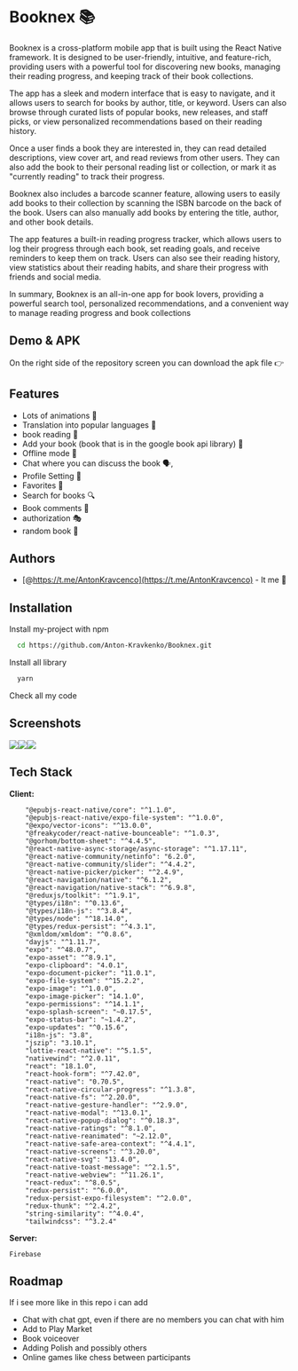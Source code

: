 
# Booknex 📚
Booknex is a cross-platform mobile app that is built using the React Native framework. It is designed to be user-friendly, intuitive, and feature-rich, providing users with a powerful tool for discovering new books, managing their reading progress, and keeping track of their book collections.

The app has a sleek and modern interface that is easy to navigate, and it allows users to search for books by author, title, or keyword. Users can also browse through curated lists of popular books, new releases, and staff picks, or view personalized recommendations based on their reading history.

Once a user finds a book they are interested in, they can read detailed descriptions, view cover art, and read reviews from other users. They can also add the book to their personal reading list or collection, or mark it as "currently reading" to track their progress.

Booknex also includes a barcode scanner feature, allowing users to easily add books to their collection by scanning the ISBN barcode on the back of the book. Users can also manually add books by entering the title, author, and other book details.

The app features a built-in reading progress tracker, which allows users to log their progress through each book, set reading goals, and receive reminders to keep them on track. Users can also see their reading history, view statistics about their reading habits, and share their progress with friends and social media.

In summary, Booknex is an all-in-one app for book lovers, providing a powerful search tool, personalized recommendations, and a convenient way to manage reading progress and book collections


## Demo & APK

On the right side of the repository screen you can download the apk file  👉


## Features

- Lots of animations 🥂
- Translation into popular languages 🚌
- book reading 📖
- Add your book (book that is in the google book api library) 🔌
- Offline mode 📴
- Chat where you can discuss the book 🗣,
- Profile Setting 🔐
- Favorites 💖
- Search for books 🔍
- Book comments 👨
- authorization 🎭
- random book 🌈


## Authors

- [@https://t.me/AntonKravcenco](https://t.me/AntonKravcenco) - It me 🤗


## Installation

Install my-project with npm

```bash
  cd https://github.com/Anton-Kravkenko/Booknex.git
```
Install all library
```bash
  yarn
```

 Check all my code  
## Screenshots

![](https://previews.dropbox.com/p/thumb/AB3CEcpJZcYjO8rmRcJxSDfn2CuhP53Sbrd5oxdc800FdJk3ZI9jupAvIg9ksY43gbT6xKduWsd33l7JdsmqtwVzJsug_EsxpHOXbfkj_axHdvj-7fjSZiT5lsqpZMGrpSGdsT5n41QJrrODW5i0ibNkq_mSqht9MMEN1JxAeek0dWhERSlaKFijoQ3ESdu1UTwKute7wPXZog7HX7QPe14RKcyKuW4oOJv8VmbyZ9m0Cz2_w6QPNMNMBxu0hDVqTfuWxLT04bnE7WugeImhvrXM9hkGfZoZvSITzglo0-9z2UX-N-f4tDYAwrgNDkxRT6yEiaLPi18AImjft62Dz3hQadL_Gnk5j-l0QD9Yxa9cJTie5iFK5aQJw4gS1U9cyeU/p.jpeg?raw=true&sanitize=true)![](https://previews.dropbox.com/p/thumb/AB0z5gFmm8rcrY87sfeuLhuS5S4A95wmUL1rxj5RqkkIvfdvqzIrmYFOAx55dGmqnlqmPdwYl80EvoYz25FzBrRBGmhkP4CFf-nZH3xah8VpA_8Kl5iSjQOV6WlnKXX5JdDXYsA26vFm7bYPP1JySCPw0jO6STPoWiRce-CUtI-fsARO0017O8xahU6Vvc13szfzB9x3G-s5IHQ_fPOCCFlfbX61unqhQn67sS4VrcKIZuv64sqhPiweklurex4c2pDyxUhEbeGhvkQRBJbdEuzy93pqghBkRziBRPJMm_VJebGUmeY4obPpU-5mMzpNIGK0on_ZaCTN8MDyepLGLvNbuYCRrOiLz1DDn7FhrPXk2pUwWbwhSdZj36GRFF8Ee9U/p.jpeg)![](https://previews.dropbox.com/p/thumb/AB1iZiaQEKDi4vUWpF6NB6zTDHuwz5lmKWGr7TQGohf-Iy2mM4_RtE92dTEmDi3Ry0phS-H4zR49l8FOJcayXSXpxXeZRBT-xHNDXmWawp5DnLiQ--OmtUA9pUKEU-YH_upxV2X11BzJlMpowR80-RmV4hsYweI7cs-B8q27CZYrlPEh0SAPSqr_n324t4UC1qwismDEujKGMdYUP5RYAxU8lL5LPm01vbnHHXNjiOiNkMDNHlMahw4GFNfEFhGm_kl2e2UyPpjCBW59U9jq92j4MieSDaB0Fr2cvqAhxoZslAcW69xURftmF3nzx2i_xMWDq7x7n_xGmIrhi_D1u4rcLzXWvDJP00UnF-aztdCrhAK8ku9NWOJAg8UymcuDZXI/p.jpeg)
## Tech Stack

**Client:** 	

        "@epubjs-react-native/core": "^1.1.0", 
		"@epubjs-react-native/expo-file-system": "^1.0.0", 
		"@expo/vector-icons": "^13.0.0", 
		"@freakycoder/react-native-bounceable": "^1.0.3", 
		"@gorhom/bottom-sheet": "^4.4.5", 
		"@react-native-async-storage/async-storage": "^1.17.11",
		"@react-native-community/netinfo": "6.2.0",
		"@react-native-community/slider": "^4.4.2",
		"@react-native-picker/picker": "^2.4.9",
		"@react-navigation/native": "^6.1.2",
		"@react-navigation/native-stack": "^6.9.8",
		"@reduxjs/toolkit": "^1.9.1",
		"@types/i18n": "^0.13.6",
		"@types/i18n-js": "^3.8.4",
		"@types/node": "^18.14.0",
		"@types/redux-persist": "^4.3.1",
		"@xmldom/xmldom": "^0.8.6",
		"dayjs": "^1.11.7",
		"expo": "^48.0.7",
		"expo-asset": "^8.9.1",
		"expo-clipboard": "4.0.1",
		"expo-document-picker": "11.0.1",
		"expo-file-system": "^15.2.2",
		"expo-image": "^1.0.0",
		"expo-image-picker": "14.1.0",
		"expo-permissions": "^14.1.1",
		"expo-splash-screen": "~0.17.5",
		"expo-status-bar": "~1.4.2",
		"expo-updates": "^0.15.6",
		"i18n-js": "3.8",
		"jszip": "3.10.1",
		"lottie-react-native": "^5.1.5",
		"nativewind": "^2.0.11",
		"react": "18.1.0",
		"react-hook-form": "^7.42.0",
		"react-native": "0.70.5",
		"react-native-circular-progress": "^1.3.8",
		"react-native-fs": "^2.20.0",
		"react-native-gesture-handler": "^2.9.0",
		"react-native-modal": "^13.0.1",
		"react-native-popup-dialog": "^0.18.3",
		"react-native-ratings": "^8.1.0",
		"react-native-reanimated": "~2.12.0",
		"react-native-safe-area-context": "^4.4.1",
		"react-native-screens": "^3.20.0",
		"react-native-svg": "13.4.0",
		"react-native-toast-message": "^2.1.5",
		"react-native-webview": "^11.26.1",
		"react-redux": "^8.0.5",
		"redux-persist": "^6.0.0",
		"redux-persist-expo-filesystem": "^2.0.0",
		"redux-thunk": "^2.4.2",
		"string-similarity": "^4.0.4",
		"tailwindcss": "^3.2.4"

**Server:** 
    
    Firebase


## Roadmap
If i see more like in this repo i can add

- Chat with chat gpt, even if there are no members you can chat with him
- Add to Play Market 
- Book voiceover
- Adding Polish and possibly others 
- Online games like chess between participants


